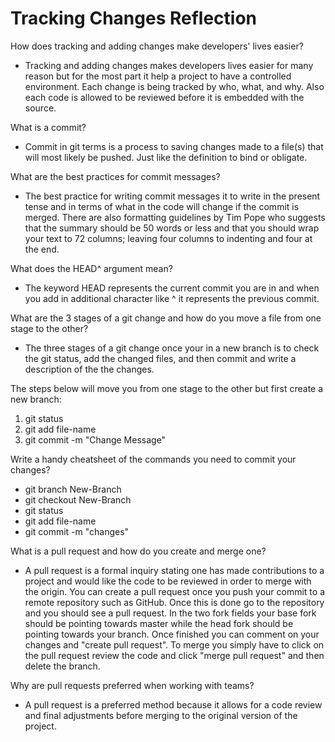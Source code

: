 # Tracking Changes Reflection

How does tracking and adding changes make developers' lives easier?
 - Tracking and adding changes makes developers lives easier for many reason but for the most part it help a project to have a controlled environment. Each change is being tracked by who, what, and why. Also each code is allowed to be reviewed before it is embedded with the source.

What is a commit?
 - Commit in git terms is a process to saving changes made to a file(s) that will most likely be pushed. Just like the definition to bind or obligate.

What are the best practices for commit messages?
- The best practice for writing commit messages it to write in the present tense and in terms of what in the code will change if the commit is merged. There are also formatting guidelines by Tim Pope who suggests that the summary should be 50 words or less and that you should wrap your text to 72 columns; leaving four columns to indenting and four at the end.

What does the HEAD^ argument mean?
- The keyword HEAD represents the current commit you are in and when you add in additional character like ^ it represents the previous commit.

What are the 3 stages of a git change and how do you move a file from one stage to the other?
- The three stages of a git change once your in a new branch is to check the git status, add the changed files, and then commit and write a description of the the changes.

The steps below will move you from one stage to the other but first create a new branch:
1. git status
2. git add file-name
3. git commit -m "Change Message"

Write a handy cheatsheet of the commands you need to commit your changes?
- git branch New-Branch
- git checkout New-Branch
- git status
- git add file-name
- git commit -m "changes"

What is a pull request and how do you create and merge one?
- A pull request is a formal inquiry stating one has made contributions to a project and would like the code to be reviewed in order to merge with the origin. You can create a pull request once you push your commit to a remote repository such as GitHub. Once this is done go to the repository and you should see a pull request. In the two fork fields your base fork should be pointing towards master while the head fork should be pointing towards your branch. Once finished you can comment on your changes and "create pull request". To merge you simply have to click on the pull request review the code and click "merge pull request" and then delete the branch.

Why are pull requests preferred when working with teams?
- A pull request is a preferred method because it allows for a code review and final adjustments before merging to the original version of the project.
